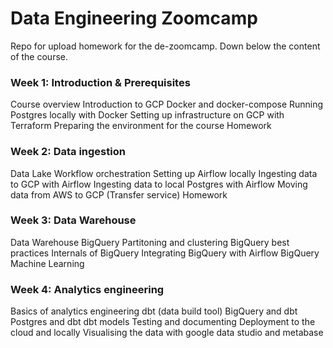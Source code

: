 # Data Engineering Zoomcamp

Repo for upload homework for the de-zoomcamp. 
Down below the content of the course.

### Week 1: Introduction & Prerequisites
Course overview
Introduction to GCP
Docker and docker-compose
Running Postgres locally with Docker
Setting up infrastructure on GCP with Terraform
Preparing the environment for the course
Homework

### Week 2: Data ingestion
Data Lake
Workflow orchestration
Setting up Airflow locally
Ingesting data to GCP with Airflow
Ingesting data to local Postgres with Airflow
Moving data from AWS to GCP (Transfer service)
Homework

### Week 3: Data Warehouse
Data Warehouse
BigQuery
Partitoning and clustering
BigQuery best practices
Internals of BigQuery
Integrating BigQuery with Airflow
BigQuery Machine Learning

### Week 4: Analytics engineering
Basics of analytics engineering
dbt (data build tool)
BigQuery and dbt
Postgres and dbt
dbt models
Testing and documenting
Deployment to the cloud and locally
Visualising the data with google data studio and metabase
